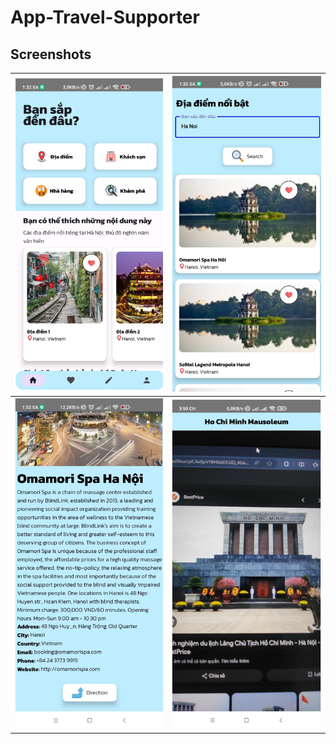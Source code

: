 ﻿# App-Travel-Supporter

## Screenshots
| ![Home screen](app/src/main/readme_img/Home_screen.png) | ![Search screen](app/src/main/readme_img/Search_screen.png) |
|------------------------------------------------------------|--------------------------------------------------------------|
| ![Location detail screen](app/src/main/readme_img/Detail_screen.png) | ![Detect location screen](app/src/main/readme_img/Detech_location.png) |
